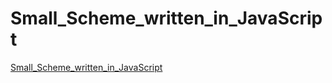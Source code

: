Small_Scheme_written_in_JavaScript
==================================

[Small_Scheme_written_in_JavaScript](http://uneune.biz/etc/uneune/index.html)



